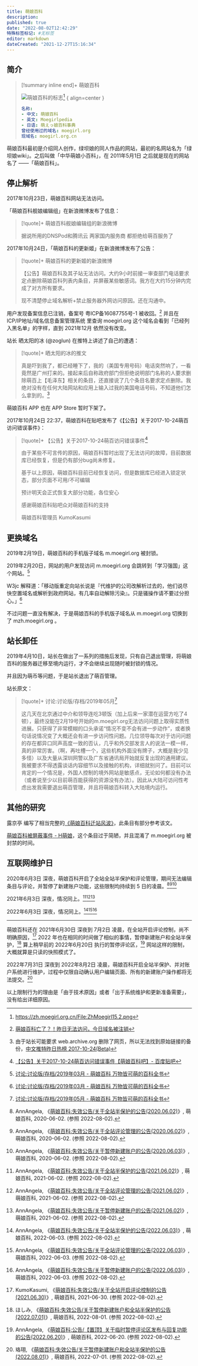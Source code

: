 ```yaml
---
title: 萌娘百科
description:
published: true
date: "2022-08-02T12:42:29"
特殊标签标记: #无标签
editor: markdown
dateCreated: "2021-12-27T15:16:34"
---
```


## 简介

> [!summary inline end]+ 萌娘百科
>
> ![萌娘百科的标志](https://s3.tebi.io/ggame/website/萌娘百科/ZhMoegirl15.2.webp)[^logo]
> { align=center }
>
> ```YAML
> 名称:
> - 中文: 萌娘百科
> - 英文: Moegirlpedia
> - 日语: 萌えっ娘百科事典
> 曾经使用过的域名: moegirl.org
> 现域名: moegirl.org.cn
> ```

[^logo]: <https://zh.moegirl.org.cn/File:ZhMoegirl15.2.png>

萌娘百科最初是介绍同人创作，绿坝娘的同人作品的网站，最初的名网站名为「绿坝娘wiki」。之后叫做「中华萌娘小百科」，在 2011年5月1日 之后就是现在的网站名了 ——「萌娘百科」。

## 停止解析

2017年10月23日，萌娘百科网站无法访问。

「萌娘百科舰娘编辑组」在新浪微博发布了信息：

> [!quote]+ 萌娘百科舰娘编辑组的新浪微博
>
> 据说所用的DNSPod和腾讯云 两家国内服务商 都拒绝给萌百服务了

2017年10月24日，「萌娘百科的更新姬」在新浪微博发布了公告：

> [!quote]+ 萌娘百科的更新姬的新浪微博
>
> 【公告】萌娘百科及其子站无法访问。大约9小时前接一审查部门电话要求定点删除萌娘百科列表内条目，并屏蔽某些敏感词。我方在大约15分钟内完成了对方所有要求。
>
> 现不清楚停止域名解析+禁止服务器外网访问原因。还在沟通中。

用户发现备案信息已注销，备案号 粤ICP备16087755号-1 被收回。[^mgol] 并且在 ICP/IP地址/域名信息备案管理系统 里查询 moegirl.org 这个域名会看到「已经列入黑名单」的字样，直到 2021年12月 依然没有改变。

[^mgol]: [萌娘百科亡了？！昨日无法访问，今日域名被注销](https://web.archive.org/web/20200623105056/https://www.sohu.com/a/199929791_398212)

站长 晒太阳的冰 (@zoglun) 在推特上讲述了自己的遭遇：

> [!quote]+ 晒太阳的冰的推文
>
> 真是吓到我了，都已经睡下了，我的（美国专用号码）电话突然响了，一看竟然是广州打来的。接起来后自称政府部门但拒绝说明部门名称的人要求删除萌百上【毛泽东】相关的条目，还直接说了几个条目名要求定点删除。我绝对没有在任何大陆网站和应用上输入过我的美国电话号码，不知道他们怎么拿到的。[^cth24]

[^cth24]: 由于站长可能要求 web.archive.org 删除了网页，所以无法找到原始链接的备份，[中文推特昨日热榜 2017-10-24(Beta)](https://web.archive.org/web/20211227073706/https://xixitalk.github.io/twitter/2017/2017-10-24.html)

萌娘百科 APP 也在 APP Store 暂时下架了。

2017年10月24日 22:37，萌娘百科在贴吧发布了《【公告】关于2017-10-24萌百访问错误事件》：

> [!quote]+ 【公告】关于2017-10-24萌百访问错误事件[^mgon24]
>
> 由于某些不可言传的原因，萌娘百科暂时出现了无法访问的故障，目前数据库已经恢复，但是仍有部分bug尚未修复。
>
> 基于以上原因，萌娘百科目前已经恢复访问，但是数据库已经进入锁定状态，部分页面不可用/不可编辑
>
> 预计明天会正式恢复大部分功能，各位安心
>
> 感谢萌娘百科贴吧众对萌娘百科的支持
>
> 萌娘百科管理员 KumoKasumi

[^mgon24]: [【公告】关于2017-10-24萌百访问错误事件【萌娘百科吧】- 百度贴吧](https://web.archive.org/web/20211227075345/https://tieba.baidu.com/p/5388406794)

## 更换域名

2019年2月19日，萌娘百科的手机版子域名 m.moegirl.org 被封锁。

2019年2月20日，网站的用户发现访问 m.moegirl.org 会跳转到「学习强国」这个网站。[^2019_03tb]

W3jc 解释道：「移动版重定向站长说是『代维护的公司改解析过去的，他们说尽快空置域名或解析到政府网站，有几率自动解除污染』。只是骚操作请不要过分担心。」[^2019_03tb]

[^2019_03tb]: [讨论:讨论版/存档/2019年03月 - 萌娘百科 万物皆可萌的百科全书](https://web.archive.org/web/20211120103900/https://zh.moegirl.org.cn/Talk:讨论版/存档/2019年03月#一些问题)

不过问题一直没有解决，于是萌娘百科的手机版子域名从 m.moegirl.org 切换到了 mzh.moegirl.org 。

## 站长卸任

2019年4月10日，站长在做出了一系列的措施后发现，只有自己退出管理，将萌娘百科的服务器迁移至境内运行，才不会继续出现随时被封锁的情况。

并且因为萌币等问题，于是站长退出了萌百管理。

站长原文：

> [!quote]+ 讨论:讨论版/存档/2019年05月[^2019_05]
>
> 这几天在北京通过中介和领导连吃3顿饭（加上后来一家潜在运营方吃了4顿），最终没能在2月19号开始的m.moegirl.org无法访问问题上取得实质性进展。只获得了非常模糊的口头承诺“情况不变不会有进一步动作”，或者换句话说情况变了大概还会有进一步访问性问题。几位领导每次对于访问问题的存在都异口同声高度一致的否认，几乎和外交部发言人的说法一模一样，真的非常厉害。（啊，再吐槽一个，这些机构外面没有牌子，大概是我少见多怪）以及大量从深圳网警以及广东省通讯局开始就反复出现的通用建议。我被要求不得透露谈话内容细节以及接触的机构，详细就别问了。目前可以肯定的一个情况是，外国人控制的境外网站是敏感点，无论如何都没有办法（或者说至少以目前萌百能获得的资源没有办法）。因此从大陆可访问性考虑出发我需要退出萌百管理，并且将萌娘百科转入大陆境内运行。

[^2019_05]: [讨论:讨论版/存档/2019年05月 - 萌娘百科 万物皆可萌的百科全书](https://web.archive.org/web/20211121043208/https://zh.moegirl.org.cn/Talk:讨论版/存档/2019年05月#【告知】我将退出萌百管理，会由有实力的第三方接手萌百运营)

## 其他的研究

露京亭 编写了相当完整的[《萌娘百科迁站风波》](https://lujingting.blogspot.com/2020/07/MNBKQZFB.html)，此条目有部分参考该文。

[萌娘百科被屏蔽事件 - H萌娘](https://www.hmoegirl.com/萌娘百科被屏蔽事件#)，这个条目过于简陋，并且混淆了 m.moegirl.org 被封禁的时间。

## 互联网维护日

2020年6月3日 深夜，萌娘百科开启了全站全站半保护和评论管理，期间无法编辑条目与评论，并暂停了新建账户功能，这些限制均持续到 5 日的凌晨。[^2020_h][^2020_c][^2020_a]

[^2020_h]:  AnnAngela, 《[萌娘百科:失效公告/关于全站半保护的公告(2020.06.02)](https://web.archive.org/web/20220424102730/https://zh.moegirl.org.cn/萌娘百科:失效公告/关于全站半保护的公告(2020.06.02))》, 萌娘百科, 2020-06-02. (参照 2022-08-02).
[^2020_c]:  AnnAngela, 《[萌娘百科:失效公告/关于全站评论管理的公告(2020.06.02)](https://web.archive.org/web/20220427152540/https://zh.moegirl.org.cn/萌娘百科:失效公告/关于全站评论管理的公告(2020.06.02))》, 萌娘百科, 2020-06-02. (参照 2022-08-02).
[^2020_a]:  AnnAngela, 《[萌娘百科:失效公告/关于暂停新建账户的公告(2020.06.03)](https://web.archive.org/web/20220424072851/https://zh.moegirl.org.cn/萌娘百科:失效公告/关于暂停新建账户的公告(2020.06.03))》, 萌娘百科, 2020-06-02. (参照 2022-08-02).

2021年6月3日 深夜，情况同上。[^2021_h][^2021_c][^2021_a]

[^2021_h]: AnnAngela, 《[萌娘百科:失效公告/关于全站半保护的公告(2021.06.02)](https://web.archive.org/web/20220506184916/https://zh.moegirl.org.cn/萌娘百科:失效公告/关于全站半保护的公告(2021.06.02)#)》, 萌娘百科, 2021-06-02. (参照 2022-08-02).
[^2021_c]: AnnAngela, 《[萌娘百科:失效公告/关于全站评论管理的公告(2021.06.02)](https://web.archive.org/web/20220424102722/https://zh.moegirl.org.cn/萌娘百科:失效公告/关于全站评论管理的公告(2021.06.02))》, 萌娘百科, 2021-06-02. (参照 2022-08-02).
[^2021_a]: AnnAngela, 《[萌娘百科:失效公告/关于暂停新建账户的公告(2021.06.02)](https://web.archive.org/web/20220424072851/https://zh.moegirl.org.cn/萌娘百科:失效公告/关于暂停新建账户的公告(2021.06.02))》, 萌娘百科, 2021-06-02. (参照 2022-08-02).

2022年6月3日 深夜，情况同上。[^2022_h][^2022_c][^2022_a]

[^2022_h]: AnnAngela, 《[萌娘百科:失效公告/关于全站半保护的公告(2022.06.03)](https://web.archive.org/web/20220802052332/https://zh.moegirl.org.cn/萌娘百科:失效公告/关于全站半保护的公告(2022.06.03))》, 萌娘百科, 2022-06-03. (参照 2022-08-02).
[^2022_c]: AnnAngela, 《[萌娘百科:失效公告/关于全站评论管理的公告(2022.06.03)](https://web.archive.org/web/20220802052347/https://zh.moegirl.org.cn/萌娘百科:失效公告/关于全站评论管理的公告(2022.06.03))》, 萌娘百科, 2022-06-03. (参照 2022-08-02).
[^2022_a]: AnnAngela, 《[萌娘百科:失效公告/关于暂停新建账户的公告(2022.06.03)](https://web.archive.org/web/20220802052352/https://zh.moegirl.org.cn/萌娘百科:失效公告/关于暂停新建账户的公告(2022.06.03))》, 萌娘百科, 2022-06-03. (参照 2022-08-02).

---

萌娘百科还在 2021年6月30日 深夜到 7月2日 凌晨，在全站开启评论控制，尚不明确原因，[^2021_7_1] 2022 年也在相同的时间做了相似的事情，暂停新建账户和全站半保护，[^2022_7_1] 算上稍早前的 2022年6月20日 执行的暂停评论区，[^2022_6_20] 网站这样的限制，大概就算是只读的快照模式了。

[^2021_7_1]: KumoKasumi, 《[萌娘百科:失效公告/关于全站开启评论控制的公告(2021.06.30)](https://web.archive.org/web/20220424070915/https://zh.moegirl.org.cn/萌娘百科:失效公告/关于全站开启评论控制的公告(2021.06.30))》, 萌娘百科, 2021-06-30. (参照 2022-08-02).

[^2022_7_1]: ほしみ, 《[萌娘百科:失效公告/关于暂停新建账户和全站半保护的公告(2022.07.01)](https://web.archive.org/web/20220802053849/https://zh.moegirl.org.cn/萌娘百科:失效公告/关于暂停新建账户和全站半保护的公告(2022.07.01))》, 萌娘百科, 2022-08-01. (参照 2022-08-02).

[^2022_6_20]: AnnAngela, 《[萌娘百科:公告/【置顶】关于临时暂停评论区发布与回复功能的公告(2022.06.20)](https://web.archive.org/web/20220727163044/https://zh.moegirl.org.cn/萌娘百科:公告/【置顶】关于临时暂停评论区发布与回复功能的公告(2022.06.20))》, 萌娘百科, 2022-06-20. (参照 2022-08-02).

2022年7月31日 深夜到 2022年8月2日 凌晨，萌娘百科开启全站半保护、并对账户系统进行维护，过程中仅限自动确认用户编辑页面、所有的新建账户操作都将无法提交。[^2022_8_1]

[^2022_8_1]: 珞珝, 《[萌娘百科:失效公告/关于暂停新建账户和全站半保护的公告(2022.08.01)](https://web.archive.org/web/20220802053830/https://zh.moegirl.org.cn/萌娘百科:失效公告/关于暂停新建账户和全站半保护的公告(2022.08.01))》, 萌娘百科, 2022-07-01. (参照 2022-08-02).

以上限制行为的理由是「由于技术原因」或者「出于系统维护和更新准备需要」，没有给出详细原因。
